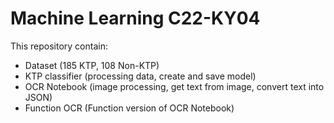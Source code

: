# Machine Learning C22-KY04
This repository contain:
 - Dataset (185 KTP, 108 Non-KTP)
 - KTP classifier (processing data, create and save model)
 - OCR Notebook (image processing, get text from image, convert text into JSON)
 - Function OCR (Function version of OCR Notebook)

